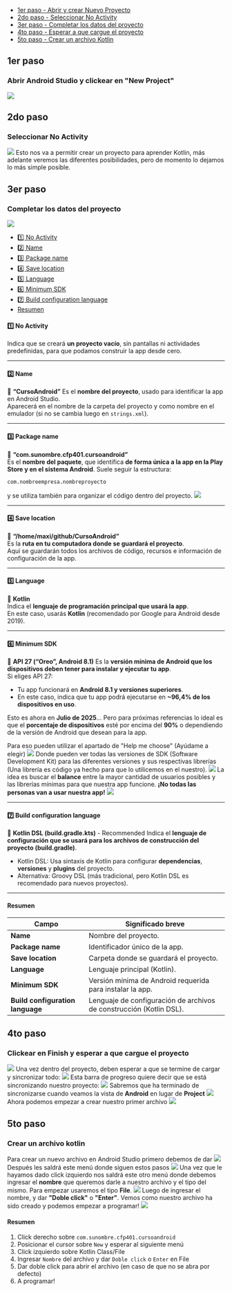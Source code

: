 - [1er paso - Abrir y crear Nuevo Proyecto](##1er%20paso)
- [2do paso - Seleccionar No Activity](##2do%20paso)
- [3er paso - Completar los datos del proyecto](##3er%20paso)
- [4to paso - Esperar a que cargue el proyecto](#4to%20paso)
- [5to paso - Crear un archivo Kotlin](#5to%20paso)


## 1er paso
### Abrir Android Studio y clickear en "New Project"
  ![](CrearProyecto1.png)

## 2do paso
### Seleccionar No Activity
![](CrearProyecto2.png)
Esto nos va a permitir crear un proyecto para aprender Kotlin, más adelante veremos las diferentes posibilidades, pero de momento lo dejamos lo más simple posible.
## 3er paso
### Completar los datos del proyecto
![](CrearProyecto3.png)
- [1️⃣ No Activity](#1️⃣%20No%20Activity)
- [2️⃣ Name](#2️⃣%20Name)
- [3️⃣ Package name](#3️⃣%20Package%20name)
- [4️⃣ Save location](#4️⃣%20Save%20location)
- [5️⃣ Language](#5️⃣%20Language)
- [6️⃣ Minimum SDK](#6️⃣%20Minimum%20SDK)
- [7️⃣ Build configuration language](#7️⃣%20Build%20configuration%20language)
- [Resumen](#Resumen)
#### 1️⃣ No Activity

Indica que se creará **un proyecto vacío**, sin pantallas ni actividades predefinidas, para que podamos construir la app desde cero.

---
#### 2️⃣ Name

🔹 **“CursoAndroid”** 
Es el **nombre del proyecto**, usado para identificar la app en Android Studio.  
Aparecerá en el nombre de la carpeta del proyecto y como nombre en el emulador (si no se cambia luego en `strings.xml`).

---
#### 3️⃣ Package name

🔹 **“com.sunombre.cfp401.cursoandroid”**  
Es el **nombre del paquete**, que identifica **de forma única a la app en la Play Store y en el sistema Android**.
Suele seguir la estructura:

`com.nombreempresa.nombreproyecto`

y se utiliza también para organizar el código dentro del proyecto.
![](Ejemplo%20Package%20name.png)

---
#### 4️⃣ Save location

🔹 **“/home/maxi/github/CursoAndroid”**  
Es la **ruta en tu computadora donde se guardará el proyecto**.  
Aquí se guardarán todos los archivos de código, recursos e información de configuración de la app.

---

#### 5️⃣ Language

🔹 **Kotlin**  
Indica el **lenguaje de programación principal que usará la app**.  
En este caso, usarás **Kotlin** (recomendado por Google para Android desde 2019).

---

#### 6️⃣ Minimum SDK

🔹 **API 27 (“Oreo”, Android 8.1)** 
Es la **versión mínima de Android que los dispositivos deben tener para instalar y ejecutar tu app**.  
Si eliges API 27:

- Tu app funcionará en **Android 8.1 y versiones superiores**.
- En este caso, indica que tu app podrá ejecutarse en **~96,4% de los dispositivos en uso**.

Esto es ahora en **Julio de 2025**... Pero para próximas referencias lo ideal es que el **porcentaje de dispositivos** esté por encima del **90%** o dependiendo de la versión de Android que desean para la app.

Para eso pueden utilizar el apartado de "Help me choose" (Ayúdame a elegir)
![](Min%20SDK%20Help%20me%20choose.png)
Donde pueden ver todas las versiones de SDK (Software Development Kit) para las diferentes versiones y sus respectivas librerías (Una librería es código ya hecho para que lo utilicemos en el nuestro).
![](API%20Version%20distribution.png)
La idea es buscar el **balance** entre la mayor cantidad de usuarios posibles y las librerías mínimas para que nuestra app funcione. **¡No todas las personas van a usar nuestra app!**
![](Mayor%20version%20vs%20menos%20dispositivos.png)

---
#### 7️⃣ Build configuration language

🔹 **Kotlin DSL (build.gradle.kts)** - Recommended
Indica el **lenguaje de configuración que se usará para los archivos de construcción del proyecto (build.gradle)**.

- Kotlin DSL: Usa sintaxis de Kotlin para configurar **dependencias**, **versiones** y **plugins** del proyecto.
- Alternativa: Groovy DSL (más tradicional, pero Kotlin DSL es recomendado para nuevos proyectos).

---
#### Resumen

| Campo                            | Significado breve                                                   |
| -------------------------------- | ------------------------------------------------------------------- |
| **Name**                         | Nombre del proyecto.                                                |
| **Package name**                 | Identificador único de la app.                                      |
| **Save location**                | Carpeta donde se guardará el proyecto.                              |
| **Language**                     | Lenguaje principal (Kotlin).                                        |
| **Minimum SDK**                  | Versión mínima de Android requerida para instalar la app.           |
| **Build configuration language** | Lenguaje de configuración de archivos de construcción (Kotlin DSL). |


## 4to paso
### Clickear en Finish y esperar a que cargue el proyecto
![](Finish%20button.png)
Una vez dentro del proyecto, deben esperar a que se termine de cargar y sincronizar todo:
![](Project%20view.png)
Esta barra de progreso quiere decir que se está sincronizando nuestro proyecto:
![](Carga%20de%20Gradle.png)
Sabremos que ha terminado de sincronizarse cuando veamos la vista de **Android** en lugar de **Project**
![](Project%20vs%20Android%20view%20zoom.png)
Ahora podemos empezar a crear nuestro primer archivo
![](Android%20view.png)
## 5to paso
### Crear un archivo kotlin
Para crear un nuevo archivo en Android Studio primero debemos de dar
![](Click%20derecho%20sobre%20el%20paquete.png)
Después les saldrá este menú donde siguen estos pasos
![](Crear%20nuevo%20archivo.png)
Una vez que le hayamos dado click izquierdo nos saldrá este otro menú donde debemos ingresar el **nombre** que queremos darle a nuestro archivo y el tipo del mismo. Para empezar usaremos el tipo **File**.
![](Kotlin%20file.png)
Luego de ingresar el nombre, y dar **"Doble click"** o **"Enter"**. Vemos como nuestro archivo ha sido creado y podemos empezar a programar!
![](Creación%20de%20archivo%20kotlin.png)
#### Resumen
1. Click derecho sobre `com.sunombre.cfp401.cursoandroid`
2. Posicionar el cursor sobre `New` y esperar al siguiente menú
3. Click izquierdo sobre Kotlin Class/File
4. Ingresar `Nombre` del archivo y dar `Doble click` o `Enter` en File
5. Dar doble click para abrir el archivo (en caso de que no se abra por defecto)
6. A programar!

